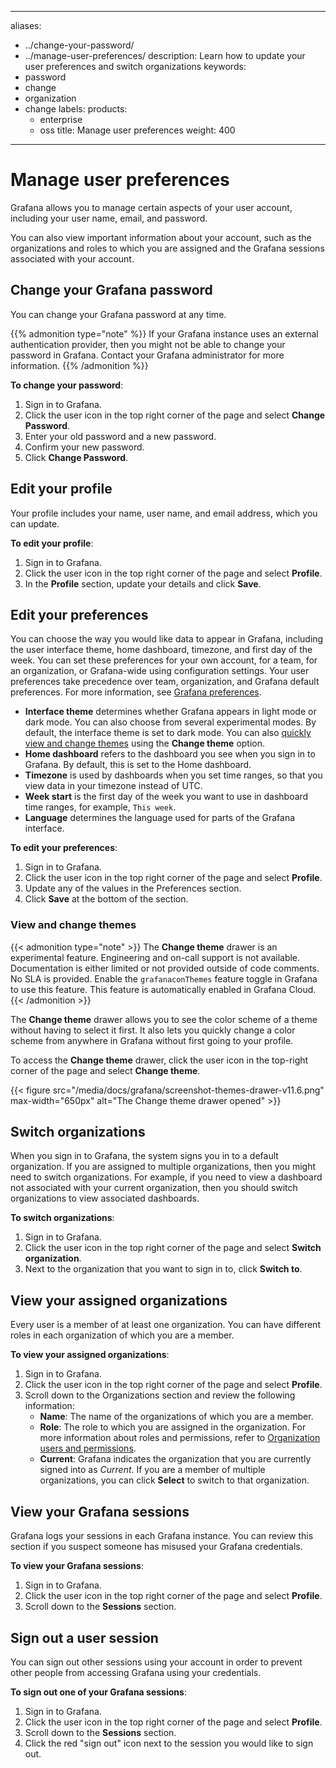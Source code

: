 -----

aliases:

- ../change-your-password/
- ../manage-user-preferences/
  description: Learn how to update your user preferences and switch organizations
  keywords:
- password
- change
- organization
- change
  labels:
  products:
  - enterprise
  - oss
    title: Manage user preferences
    weight: 400

-----

# Manage user preferences

Grafana allows you to manage certain aspects of your user account, including your user name, email, and password.

You can also view important information about your account, such as the organizations and roles to which you are assigned and the Grafana sessions associated with your account.

## Change your Grafana password

You can change your Grafana password at any time.

{{% admonition type="note" %}}
If your Grafana instance uses an external authentication provider, then you might not be able to change your password in Grafana. Contact your Grafana administrator for more information.
{{% /admonition %}}

**To change your password**:

1. Sign in to Grafana.
2. Click the user icon in the top right corner of the page and select **Change Password**.
3. Enter your old password and a new password.
4. Confirm your new password.
5. Click **Change Password**.

## Edit your profile

Your profile includes your name, user name, and email address, which you can update.

**To edit your profile**:

1. Sign in to Grafana.
2. Click the user icon in the top right corner of the page and select **Profile**.
3. In the **Profile** section, update your details and click **Save**.

## Edit your preferences

You can choose the way you would like data to appear in Grafana, including the user interface theme, home dashboard, timezone, and first day of the week. You can set these preferences for your own account, for a team, for an organization, or Grafana-wide using configuration settings. Your user preferences take precedence over team, organization, and Grafana default preferences. For more information, see [Grafana preferences](../../organization-preferences/).

- **Interface theme** determines whether Grafana appears in light mode or dark mode. You can also choose from several experimental modes. By default, the interface theme is set to dark mode. You can also [quickly view and change themes](#view-and-change-themes) using the **Change theme** option.
- **Home dashboard** refers to the dashboard you see when you sign in to Grafana. By default, this is set to the Home dashboard.
- **Timezone** is used by dashboards when you set time ranges, so that you view data in your timezone instead of UTC.
- **Week start** is the first day of the week you want to use in dashboard time ranges, for example, `This week`.
- **Language** determines the language used for parts of the Grafana interface.

**To edit your preferences**:

1. Sign in to Grafana.
2. Click the user icon in the top right corner of the page and select **Profile**.
3. Update any of the values in the Preferences section.
4. Click **Save** at the bottom of the section.

### View and change themes

{{\< admonition type="note" \>}}
The **Change theme** drawer is an experimental feature. Engineering and on-call support is not available. Documentation is either limited or not provided outside of code comments. No SLA is provided. Enable the `grafanaconThemes` feature toggle in Grafana to use this feature. This feature is automatically enabled in Grafana Cloud.
{{\< /admonition \>}}

The **Change theme** drawer allows you to see the color scheme of a theme without having to select it first.
It also lets you quickly change a color scheme from anywhere in Grafana without first going to your profile.

To access the **Change theme** drawer, click the user icon in the top-right corner of the page and select **Change theme**.

{{\< figure src="/media/docs/grafana/screenshot-themes-drawer-v11.6.png" max-width="650px" alt="The Change theme drawer opened" \>}}

## Switch organizations

When you sign in to Grafana, the system signs you in to a default organization. If you are assigned to multiple organizations, then you might need to switch organizations. For example, if you need to view a dashboard not associated with your current organization, then you should switch organizations to view associated dashboards.

**To switch organizations**:

1. Sign in to Grafana.
2. Click the user icon in the top right corner of the page and select **Switch organization**.
3. Next to the organization that you want to sign in to, click **Switch to**.

## View your assigned organizations

Every user is a member of at least one organization. You can have different roles in each organization of which you are a member.

**To view your assigned organizations**:

1. Sign in to Grafana.
2. Click the user icon in the top right corner of the page and select **Profile**.
3. Scroll down to the Organizations section and review the following information:
   - **Name**: The name of the organizations of which you are a member.
   - **Role**: The role to which you are assigned in the organization. For more information about roles and permissions, refer to [Organization users and permissions](../../roles-and-permissions/#organization-users-and-permissions).
   - **Current**: Grafana indicates the organization that you are currently signed into as *Current*. If you are a member of multiple organizations, you can click **Select** to switch to that organization.

## View your Grafana sessions

Grafana logs your sessions in each Grafana instance. You can review this section if you suspect someone has misused your Grafana credentials.

**To view your Grafana sessions**:

1. Sign in to Grafana.
2. Click the user icon in the top right corner of the page and select **Profile**.
3. Scroll down to the **Sessions** section.

## Sign out a user session

You can sign out other sessions using your account in order to prevent other people from accessing Grafana using your credentials.

**To sign out one of your Grafana sessions**:

1. Sign in to Grafana.
2. Click the user icon in the top right corner of the page and select **Profile**.
3. Scroll down to the **Sessions** section.
4. Click the red "sign out" icon next to the session you would like to sign out.
